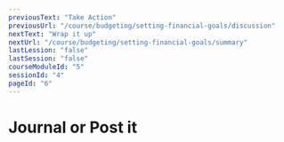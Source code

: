 ```yaml
---
previousText: "Take Action"
previousUrl: "/course/budgeting/setting-financial-goals/discussion"
nextText: "Wrap it up"
nextUrl: "/course/budgeting/setting-financial-goals/summary"
lastLession: "false"
lastSession: "false"
courseModuleId: "5"
sessionId: "4"
pageId: "6"
---
```



# Journal or Post it
